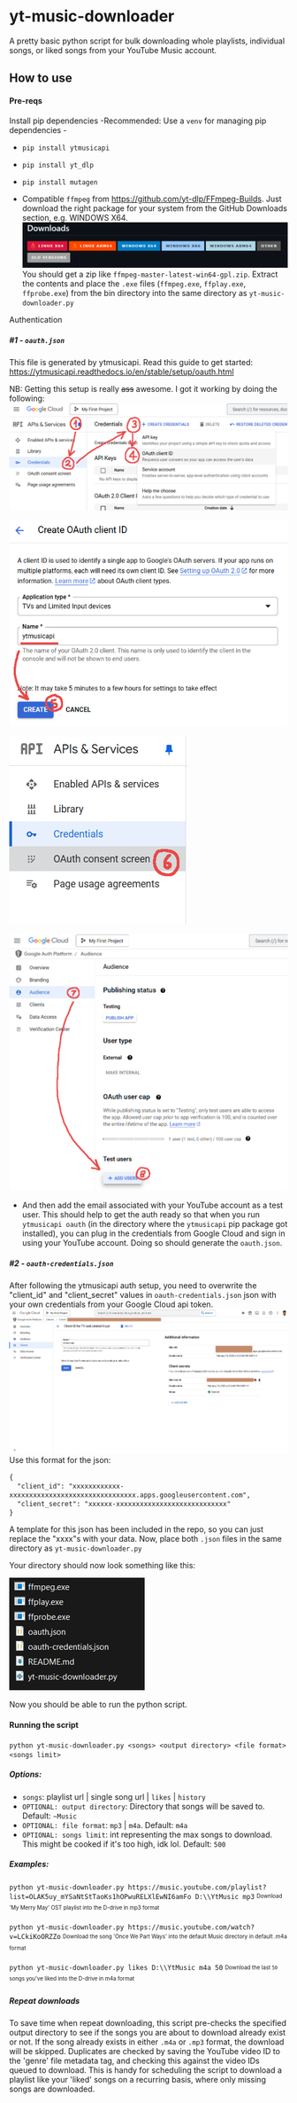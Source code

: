 # yt-music-downloader

A pretty basic python script for bulk downloading whole playlists, individual songs, or liked songs from your YouTube Music account.

## How to use

#### Pre-reqs

Install pip dependencies
-Recommended: Use a `venv` for managing pip dependencies -

- `pip install ytmusicapi`
- `pip install yt_dlp`
- `pip install mutagen`

- Compatible `ffmpeg` from https://github.com/yt-dlp/FFmpeg-Builds. Just download the right package for your system from the GitHub Downloads section, e.g. WINDOWS X64.
  ![alt text](docs-images/image.png)
  You should get a zip like `ffmpeg-master-latest-win64-gpl.zip`. Extract the contents and place the `.exe` files (`ffmpeg.exe`, `ffplay.exe`, `ffprobe.exe`) from the bin directory into the same directory as `yt-music-downloader.py`

Authentication

##### #1 - `oauth.json`

This file is generated by ytmusicapi. Read this guide to get started:
https://ytmusicapi.readthedocs.io/en/stable/setup/oauth.html

NB: Getting this setup is really ~~ass~~ awesome. I got it working by doing the following:
![alt text](docs-images/auth-1.png)

![alt text](docs-images/auth-2.png)

![alt text](docs-images/auth-3.png)

![alt text](docs-images/auth-4.png)

- And then add the email associated with your YouTube account as a test user. This should help to get the auth ready so that when you run `ytmusicapi oauth` (in the directory where the `ytmusicapi` pip package got installed), you can plug in the credentials from Google Cloud and sign in using your YouTube account.
  Doing so should generate the `oauth.json`.

##### #2 - `oauth-credentials.json`

After following the ytmusicapi auth setup, you need to overwrite the "client_id" and "client_secret" values in `oauth-credentials.json` json with your own credentials from your Google Cloud api token.
![alt text](docs-images/image-1.png)
Use this format for the json:

```
{
  "client_id": "xxxxxxxxxxxx-xxxxxxxxxxxxxxxxxxxxxxxxxxxxxxxx.apps.googleusercontent.com",
  "client_secret": "xxxxxx-xxxxxxxxxxxxxxxxxxxxxxxxxxxx"
}
```

A template for this json has been included in the repo, so you can just replace the "xxxx"s with your data.
Now, place both `.json` files in the same directory as `yt-music-downloader.py`

Your directory should now look something like this:

![alt text](docs-images/image-2.png)

Now you should be able to run the python script.

#### Running the script

`python yt-music-downloader.py <songs> <output directory> <file format> <songs limit>`

##### Options:

- `songs`: playlist url | single song url | `likes` | `history`
- `OPTIONAL: output directory`: Directory that songs will be saved to. Default: `~Music`
- `OPTIONAL: file format`: `mp3` | `m4a`. Default: `m4a`
- `OPTIONAL: songs limit`: int representing the max songs to download. This might be cooked if it's too high, idk lol. Default: `500`

##### Examples:

`python yt-music-downloader.py https://music.youtube.com/playlist?list=OLAK5uy_mYSaNtStTaoKs1hOPwuRELXlEwNI6amFo D:\\YtMusic mp3`
<sub><sup>Download 'My Merry May' OST playlist into the D-drive in mp3 format</sup></sub>

`python yt-music-downloader.py https://music.youtube.com/watch?v=LCkiKoORZZo`
<sub><sup>Download the song 'Once We Part Ways' into the default Music directory in default .m4a format</sup></sub>

`python yt-music-downloader.py likes D:\\YtMusic m4a 50`
<sub><sup>Download the last `50` songs you've liked into the D-drive in m4a format</sup></sub>

##### Repeat downloads

To save time when repeat downloading, this script pre-checks the specified output directory to see if the songs you are about to download already exist or not. If the song already exists in either `.m4a` or `.mp3` format, the download will be skipped. Duplicates are checked by saving the YouTube video ID to the 'genre' file metadata tag, and checking this against the video IDs queued to download.
This is handy for scheduling the script to download a playlist like your 'liked' songs on a recurring basis, where only missing songs are downloaded.
